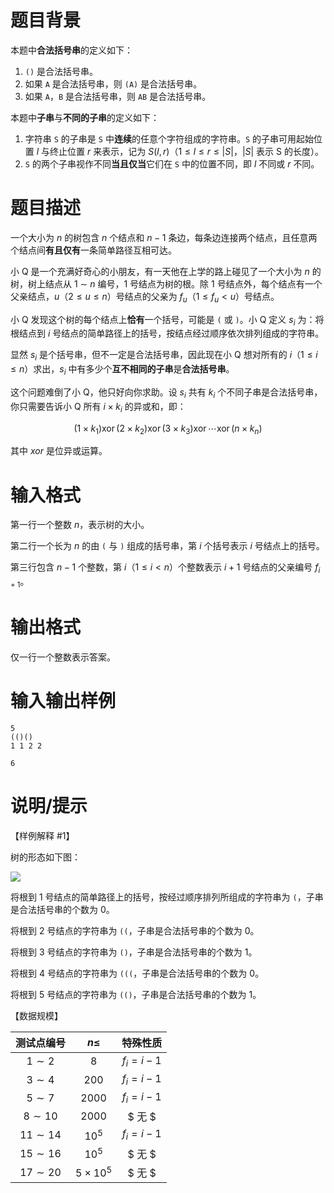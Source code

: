 # 题目背景

本题中**合法括号串**的定义如下：

1. `()` 是合法括号串。
2. 如果 `A` 是合法括号串，则 `(A)` 是合法括号串。
3. 如果 `A`，`B` 是合法括号串，则 `AB` 是合法括号串。

本题中**子串**与**不同的子串**的定义如下：

1. 字符串 `S` 的子串是 `S` 中**连续**的任意个字符组成的字符串。`S` 的子串可用起始位置 $l$ 与终止位置 $r$ 来表示，记为 $S (l, r)$（$1 \leq l \leq r \leq |S |$，$|S |$ 表示 S 的长度）。
2. `S` 的两个子串视作不同**当且仅当**它们在 `S` 中的位置不同，即 $l$ 不同或 $r$ 不同。

# 题目描述

一个大小为 $n$ 的树包含 $n$ 个结点和 $n − 1$ 条边，每条边连接两个结点，且任意两个结点间**有且仅有**一条简单路径互相可达。

小 Q 是一个充满好奇心的小朋友，有一天他在上学的路上碰见了一个大小为 $n$ 的树，树上结点从 $1$ ∼ $n$ 编号，$1$ 号结点为树的根。除 $1$ 号结点外，每个结点有一个父亲结点，$u$（$2 \leq u \leq n$）号结点的父亲为 $f_u$（$1 \leq f_u < u$）号结点。

小 Q 发现这个树的每个结点上**恰有**一个括号，可能是 `(` 或 `)`。小 Q 定义 $s_i$ 为：将根结点到 $i$ 号结点的简单路径上的括号，按结点经过顺序依次排列组成的字符串。

显然 $s_i$ 是个括号串，但不一定是合法括号串，因此现在小 Q 想对所有的 $i$（$1 \leq i \leq n$）求出，$s_i$ 中有多少个**互不相同的子串**是**合法括号串**。

这个问题难倒了小 Q，他只好向你求助。设 $s_i$ 共有 $k_i$ 个不同子串是合法括号串，你只需要告诉小 Q 所有 $i \times k_i$ 的异或和，即：

$$ (1 \times k_1) \operatorname{xor} (2 \times k_2) \operatorname{xor} (3 \times k_3) \operatorname{xor} \cdots \operatorname{xor} (n \times k_n) $$

其中 $xor$ 是位异或运算。

# 输入格式

第一行一个整数 $n$，表示树的大小。

第二行一个长为 $n$ 的由 `(` 与 `)` 组成的括号串，第 $i$ 个括号表示 $i$ 号结点上的括号。

第三行包含 $n − 1$ 个整数，第 $i$（$1 \leq i \lt n$）个整数表示 $i + 1$ 号结点的父亲编号 $f_{i+1}$。

# 输出格式

仅一行一个整数表示答案。

# 输入输出样例

```input1
5
(()()
1 1 2 2
```

```output1
6
```

# 说明/提示

【样例解释 #1】

树的形态如下图：

![](file://example.png)

将根到 1 号结点的简单路径上的括号，按经过顺序排列所组成的字符串为 `(`，子串是合法括号串的个数为 $0$。

将根到 2 号结点的字符串为 `((`，子串是合法括号串的个数为 $0$。

将根到 3 号结点的字符串为 `()`，子串是合法括号串的个数为 $1$。

将根到 4 号结点的字符串为 `(((`，子串是合法括号串的个数为 $0$。

将根到 5 号结点的字符串为 `(()`，子串是合法括号串的个数为 $1$。

【数据规模】

|  测试点编号  |     $n \leq$      | 特殊性质  |
| :----------: | :---------------: | :-------: |
|  $1 \sim 2$  |        $8$        | $f_i=i-1$ |
|  $3 \sim 4$  |       $200$       | $f_i=i-1$ |
|  $5 \sim 7$  |      $2000$       | $f_i=i-1$ |
| $8 \sim 10$  |      $2000$       |  $ 无 $   |
| $11 \sim 14$ |     ${10}^5$      | $f_i=i-1$ |
| $15 \sim 16$ |     ${10}^5$      |  $ 无 $   |
| $17 \sim 20$ | $5 \times {10}^5$ |  $ 无 $   |
